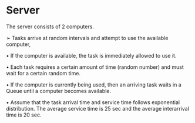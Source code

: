 # Server
The server consists of 2 computers.

➢ Tasks arrive at random intervals and attempt to use the available computer,

  • If the computer is available, the task is immediately allowed to use it.
  
  • Each task requires a certain amount of time (random number) and must wait for a certain random time.
  
  • If the computer is currently being used, then an arriving task waits in a Queue until a computer becomes available.
  
  • Assume that the task arrival time and service time follows exponential distribution. The average service time is 25 sec and the average interarrival time is 20 sec.
